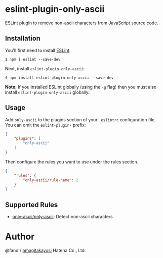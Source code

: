 # eslint-plugin-only-ascii

ESLint plugin to remove non-ascii characters from JavaScript source code.

## Installation

You'll first need to install [ESLint](http://eslint.org):

```
$ npm i eslint --save-dev
```

Next, install `eslint-plugin-only-ascii`:

```
$ npm install eslint-plugin-only-ascii --save-dev
```

**Note:** If you installed ESLint globally (using the `-g` flag) then you must also install `eslint-plugin-only-ascii` globally.

## Usage

Add `only-ascii` to the plugins section of your `.eslintrc` configuration file. You can omit the `eslint-plugin-` prefix:

```json
{
    "plugins": [
        "only-ascii"
    ]
}
```


Then configure the rules you want to use under the rules section.

```json
{
    "rules": {
        "only-ascii/rule-name": 2
    }
}
```

## Supported Rules

* [only-ascii/only-ascii](./docs/rules/only-ascii.md): Detect non-ascii characters


# Author
@fand / [amagitakayosi](https://twitter.com/fand)
Hatena Co., Ltd.
